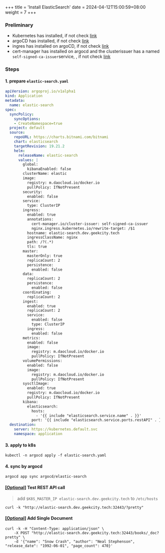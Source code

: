 +++
title = 'Install ElasticSearch'
date = 2024-04-12T15:00:59+08:00
weight = 7
+++

### Preliminary
- Kubernetes has installed, if not check [link](kubernetes/command/install/index.html)
- argoCD has installed, if not check [link](/argo/argo-cd/argocd/index.html)
- ingres has installed on argoCD, if not check [link](/argo/argo-cd/application/ingress/index.html)
- cert-manager has installed on argocd and the clusterissuer has a named `self-signed-ca-issuer`service, , if not check [link](/argo/argo-cd/application/cert_manager/index.html)

### Steps

#### 1. prepare `elastic-search.yaml`
```yaml
apiVersion: argoproj.io/v1alpha1
kind: Application
metadata:
  name: elastic-search
spec:
  syncPolicy:
    syncOptions:
    - CreateNamespace=true
  project: default
  source:
    repoURL: https://charts.bitnami.com/bitnami
    chart: elasticsearch
    targetRevision: 19.21.2
    helm:
      releaseName: elastic-search
      values: |
        global:
          kibanaEnabled: false
        clusterName: elastic
        image:
          registry: m.daocloud.io/docker.io
          pullPolicy: IfNotPresent
        security:
          enabled: false
        service:
          type: ClusterIP
        ingress:
          enabled: true
          annotations:
            cert-manager.io/cluster-issuer: self-signed-ca-issuer
            nginx.ingress.kubernetes.io/rewrite-target: /$1
          hostname: elastic-search.dev.geekcity.tech
          ingressClassName: nginx
          path: /?(.*)
          tls: true
        master:
          masterOnly: true
          replicaCount: 2
          persistence:
            enabled: false
        data:
          replicaCount: 2
          persistence:
            enabled: false
        coordinating:
          replicaCount: 2
        ingest:
          enabled: true
          replicaCount: 2
          service:
            enabled: false
            type: ClusterIP
          ingress:
            enabled: false
        metrics:
          enabled: false
          image:
            registry: m.daocloud.io/docker.io
            pullPolicy: IfNotPresent
        volumePermissions:
          enabled: false
          image:
            registry: m.daocloud.io/docker.io
            pullPolicy: IfNotPresent
        sysctlImage:
          enabled: true
          registry: m.daocloud.io/docker.io
          pullPolicy: IfNotPresent
        kibana:
          elasticsearch:
            hosts:
              - '{{ include "elasticsearch.service.name" . }}'
            port: '{{ include "elasticsearch.service.ports.restAPI" . }}'
  destination:
    server: https://kubernetes.default.svc
    namespace: application
```


#### 3. apply to k8s
```shell
kubectl -n argocd apply -f elastic-search.yaml
```

#### 4. sync by argocd
```shell
argocd app sync argocd/elastic-search
```

#### [[Optional]]() Test REST API call
> add `$K8S_MASTER_IP elastic-search.dev.geekcity.tech` to `/etc/hosts`

```shell
curl -k "http://elastic-search.dev.geekcity.tech:32443/?pretty"
```

#### [[Optional]]() Add Single Document
```shell
curl -k -H "Content-Type: application/json" \
    -X POST "http://elastic-search.dev.geekcity.tech:32443/books/_doc?pretty" \
    -d '{"name": "Snow Crash", "author": "Neal Stephenson", "release_date": "1992-06-01", "page_count": 470}'
```